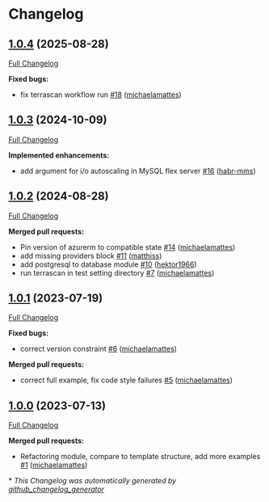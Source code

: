 # Changelog

## [1.0.4](https://github.com/telekom-mms/terraform-azurerm-database/tree/1.0.4) (2025-08-28)

[Full Changelog](https://github.com/telekom-mms/terraform-azurerm-database/compare/1.0.3...1.0.4)

**Fixed bugs:**

- fix terrascan workflow run [\#18](https://github.com/telekom-mms/terraform-azurerm-database/pull/18) ([michaelamattes](https://github.com/michaelamattes))

## [1.0.3](https://github.com/telekom-mms/terraform-azurerm-database/tree/1.0.3) (2024-10-09)

[Full Changelog](https://github.com/telekom-mms/terraform-azurerm-database/compare/1.0.2...1.0.3)

**Implemented enhancements:**

- add argument for i/o autoscaling in MySQL flex server [\#16](https://github.com/telekom-mms/terraform-azurerm-database/pull/16) ([habr-mms](https://github.com/habr-mms))

## [1.0.2](https://github.com/telekom-mms/terraform-azurerm-database/tree/1.0.2) (2024-08-28)

[Full Changelog](https://github.com/telekom-mms/terraform-azurerm-database/compare/1.0.1...1.0.2)

**Merged pull requests:**

- Pin version of azurerm to compatible state   [\#14](https://github.com/telekom-mms/terraform-azurerm-database/pull/14) ([michaelamattes](https://github.com/michaelamattes))
- add missing providers block [\#11](https://github.com/telekom-mms/terraform-azurerm-database/pull/11) ([matthiss](https://github.com/matthiss))
- add postgresql to database module [\#10](https://github.com/telekom-mms/terraform-azurerm-database/pull/10) ([hektor1966](https://github.com/hektor1966))
- run terrascan in test setting directory [\#7](https://github.com/telekom-mms/terraform-azurerm-database/pull/7) ([michaelamattes](https://github.com/michaelamattes))

## [1.0.1](https://github.com/telekom-mms/terraform-azurerm-database/tree/1.0.1) (2023-07-19)

[Full Changelog](https://github.com/telekom-mms/terraform-azurerm-database/compare/1.0.0...1.0.1)

**Fixed bugs:**

- correct version constraint [\#6](https://github.com/telekom-mms/terraform-azurerm-database/pull/6) ([michaelamattes](https://github.com/michaelamattes))

**Merged pull requests:**

- correct full example, fix code style failures [\#5](https://github.com/telekom-mms/terraform-azurerm-database/pull/5) ([michaelamattes](https://github.com/michaelamattes))

## [1.0.0](https://github.com/telekom-mms/terraform-azurerm-database/tree/1.0.0) (2023-07-13)

[Full Changelog](https://github.com/telekom-mms/terraform-azurerm-database/compare/eaaec240114a3615a85189b767b8868d6be9a45d...1.0.0)

**Merged pull requests:**

- Refactoring module, compare to template structure, add more examples [\#1](https://github.com/telekom-mms/terraform-azurerm-database/pull/1) ([michaelamattes](https://github.com/michaelamattes))



\* *This Changelog was automatically generated by [github_changelog_generator](https://github.com/github-changelog-generator/github-changelog-generator)*
